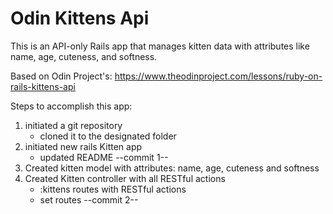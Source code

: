 # Odin Kittens Api

This is an API-only Rails app that manages kitten data with attributes like name, age, cuteness, and softness.

Based on Odin Project's: https://www.theodinproject.com/lessons/ruby-on-rails-kittens-api

Steps to accomplish this app:

1. initiated a git repository
    - cloned it to the designated folder
2. initiated new rails Kitten app
    - updated README
--commit 1--
3. Created kitten model with attributes: name, age, cuteness and softness
4. Created Kitten controller with all RESTful actions 
    - :kittens routes with RESTful actions
    - set routes
--commit 2--